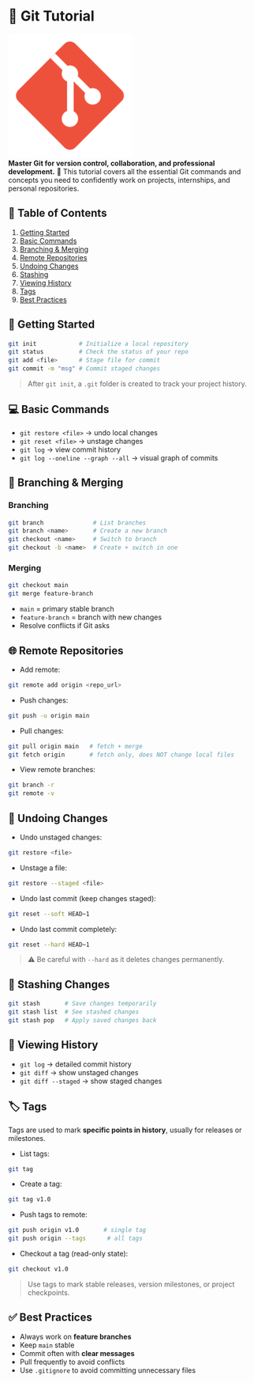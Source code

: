 # 📁 Git Tutorial

[<img src="../icons/git.svg" width="250"/>](https://younes-alhyan.github.io/tutorials-hub/index.html?tutorial=git)  
**Master Git for version control, collaboration, and professional development.** 🚀
This tutorial covers all the essential Git commands and concepts you need to confidently work on projects, internships, and personal repositories.

## 📌 Table of Contents

1. [Getting Started](#🏁-getting-started)
2. [Basic Commands](#💻-basic-commands)
3. [Branching & Merging](#🌿-branching--merging)
4. [Remote Repositories](#🌐-remote-repositories)
5. [Undoing Changes](#🔄-undoing-changes)
6. [Stashing](#🧳-stashing-changes)
7. [Viewing History](#📜-viewing-history)
8. [Tags](#🏷️-tags)
9. [Best Practices](#✅-best-practices)

## 🏁 Getting Started

```bash
git init            # Initialize a local repository
git status          # Check the status of your repo
git add <file>      # Stage file for commit
git commit -m "msg" # Commit staged changes
```

> After `git init`, a `.git` folder is created to track your project history.

## 💻 Basic Commands

- `git restore <file>` → undo local changes
- `git reset <file>` → unstage changes
- `git log` → view commit history
- `git log --oneline --graph --all` → visual graph of commits

## 🌿 Branching & Merging

### Branching

```bash
git branch              # List branches
git branch <name>       # Create a new branch
git checkout <name>     # Switch to branch
git checkout -b <name>  # Create + switch in one
```

### Merging

```bash
git checkout main
git merge feature-branch
```

- `main` = primary stable branch
- `feature-branch` = branch with new changes
- Resolve conflicts if Git asks

## 🌐 Remote Repositories

- Add remote:

```bash
git remote add origin <repo_url>
```

- Push changes:

```bash
git push -u origin main
```

- Pull changes:

```bash
git pull origin main   # fetch + merge
git fetch origin       # fetch only, does NOT change local files
```

- View remote branches:

```bash
git branch -r
git remote -v
```

## 🔄 Undoing Changes

- Undo unstaged changes:

```bash
git restore <file>
```

- Unstage a file:

```bash
git restore --staged <file>
```

- Undo last commit (keep changes staged):

```bash
git reset --soft HEAD~1
```

- Undo last commit completely:

```bash
git reset --hard HEAD~1
```

> ⚠️ Be careful with `--hard` as it deletes changes permanently.

## 🧳 Stashing Changes

```bash
git stash       # Save changes temporarily
git stash list  # See stashed changes
git stash pop   # Apply saved changes back
```

## 📜 Viewing History

- `git log` → detailed commit history
- `git diff` → show unstaged changes
- `git diff --staged` → show staged changes

## 🏷️ Tags

Tags are used to mark **specific points in history**, usually for releases or milestones.

- List tags:

```bash
git tag
```

- Create a tag:

```bash
git tag v1.0
```

- Push tags to remote:

```bash
git push origin v1.0       # single tag
git push origin --tags      # all tags
```

- Checkout a tag (read-only state):

```bash
git checkout v1.0
```

> Use tags to mark stable releases, version milestones, or project checkpoints.

## ✅ Best Practices

- Always work on **feature branches**
- Keep `main` stable
- Commit often with **clear messages**
- Pull frequently to avoid conflicts
- Use `.gitignore` to avoid committing unnecessary files
